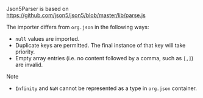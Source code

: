 Json5Parser is based on https://github.com/json5/json5/blob/master/lib/parse.js

The importer differs from `org.json` in the following ways:

* `null` values are imported.
* Duplicate keys are permitted. The final instance of that key will take
  priority.
* Empty array entries (i.e. no content followed by a comma, such as `[,]`) are
  invalid.


Note

* `Infinity` and `NaN` cannot be represented as a type in `org.json` container.